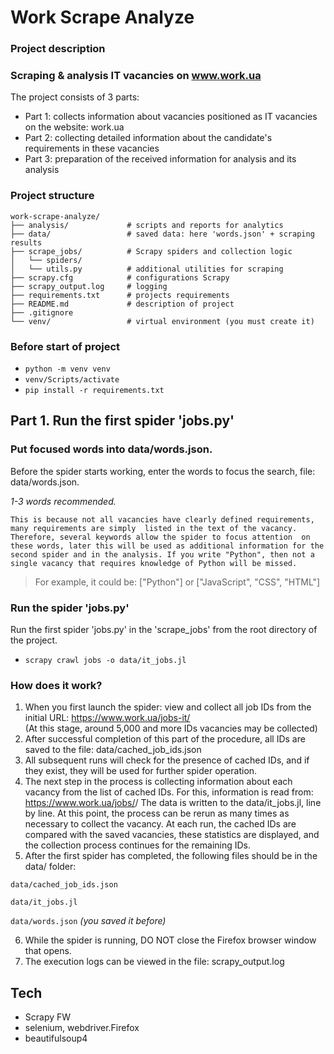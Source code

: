# Work Scrape Analyze

### Project description

### Scraping & analysis IT vacancies on www.work.ua

The project consists of 3 parts:
 - Part 1: collects information about vacancies positioned as IT vacancies on the website: work.ua
 - Part 2: collecting detailed information about the candidate's requirements in these vacancies
 - Part 3: preparation of the received information for analysis and its analysis

### Project structure 
```
work-scrape-analyze/
├── analysis/             # scripts and reports for analytics
├── data/                 # saved data: here 'words.json' + scraping results
├── scrape_jobs/          # Scrapy spiders and collection logic
│   └── spiders/
│   └── utils.py          # additional utilities for scraping
├── scrapy.cfg            # configurations Scrapy
├── scrapy_output.log     # logging
├── requirements.txt      # projects requirements
├── README.md             # description of project
├── .gitignore            
└── venv/                 # virtual environment (you must create it)
```
### Before start of project
* `python -m venv venv`
* `venv/Scripts/activate`
* `pip install -r requirements.txt`


## Part 1. Run the first spider 'jobs.py'

### Put focused words into data/words.json. 

Before the spider starts working, enter the words to focus the search, file: data/words.json. 

_1-3 words recommended._

`This is because not all vacancies have clearly defined requirements, many requirements are simply 
listed in the text of the vacancy. Therefore, several keywords allow the spider to focus attention 
on these words, later this will be used as additional information for the second spider and in the analysis.
If you write "Python", then not a single vacancy that requires knowledge of Python will be missed.`

> For example, it could be: ["Python"]   or  ["JavaScript", "CSS", "HTML"]
### Run the spider 'jobs.py'
Run the first spider 'jobs.py' in the 'scrape_jobs' from the root directory of the project.


* `scrapy crawl jobs -o data/it_jobs.jl`


### How does it work?
1. When you first launch the spider: view and collect all job IDs from the initial URL: https://www.work.ua/jobs-it/  
    (At this stage, around 5,000 and more IDs vacancies may be collected)
2. After successful completion of this part of the procedure, all IDs are saved to the file: 
     data/cached_job_ids.json
3. All subsequent runs will check for the presence of cached IDs, and if they exist, 
     they will be used for further spider operation.
4. The next step in the process is collecting information about each vacancy from the list of cached IDs.
 For this, information is read from:  https://www.work.ua/jobs/<jobs ID>/
 The data is written to the data/it_jobs.jl,  line by line.
At this point, the process can be rerun as many times as necessary to collect 
the vacancy. At each run, the cached IDs are compared with the saved vacancies,
these statistics are displayed, and the collection process continues for 
the remaining IDs.
5. After the first spider has completed, the following files should be in the data/ folder:

`data/cached_job_ids.json`

`data/it_jobs.jl`

`data/words.json`
     _(you saved it before)_

6. While the spider is running, DO NOT close the Firefox browser window that opens.
7. The execution logs can be viewed in the file: scrapy_output.log

##  Tech

* Scrapy FW
* selenium, webdriver.Firefox
* beautifulsoup4






